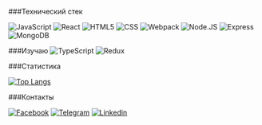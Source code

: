 <!-- ##Привет!

###Обо мне -->



###Технический стек

![JavaScript](https://img.shields.io/badge/-JavaScript-000?style=plastic&logo=javascript) ![React](https://img.shields.io/badge/-React-000?style=plastic&logo=react) ![HTML5](https://img.shields.io/badge/-HTML5-000?style=plastic&logo=html5) ![CSS](https://img.shields.io/badge/-CSS-000?style=plastic&logo=css3) ![Webpack](https://img.shields.io/badge/-Webpack-000?style=plastic&logo=webpack) 
![Node.JS](https://img.shields.io/badge/-Node.js-000?style=plastic&logo=node.js) ![Express](https://img.shields.io/badge/-Express-000?style=plastic&logo=express) ![MongoDB](https://img.shields.io/badge/-MongoDB-000?style=plastic&logo=mongoDB)

###Изучаю 
![TypeScript](https://img.shields.io/badge/-TypeScript-000?style=plastic&logo=TypeScript)
![Redux](https://img.shields.io/badge/-Redux-000?style=plastic&logo=Redux)

###Cтатистика

[![Top Langs](https://github-readme-stats.vercel.app/api/top-langs/?username=KarinaValiaeva&layout=compact)](https://github.com/anuraghazra/github-readme-stats)

###Контакты

[![Facebook](https://img.shields.io/badge/-Facebook-000?style=plastic&logo=Facebook)](https://www.facebook.com/karina.kolpakova.7/) [![Telegram](https://img.shields.io/badge/-Telegram-000?style=plastic&logo=Telegram)](https://t.me/karina_valiaeva) [![Linkedin](https://img.shields.io/badge/-Linkedin-000?style=plastic&logo=Linkedin)](https://www.linkedin.com/in/karina-valiaeva-843044191) 

<!--
**KarinaValiaeva/KarinaValiaeva** is a ✨ _special_ ✨ repository because its `README.md` (this file) appears on your GitHub profile.

Here are some ideas to get you started:

- 🔭 I’m currently working on ...
- 🌱 I’m currently learning ...
- 👯 I’m looking to collaborate on ...
- 🤔 I’m looking for help with ...
- 💬 Ask me about ...
- 📫 How to reach me: ...
- 😄 Pronouns: ...
- ⚡ Fun fact: ...
-->
